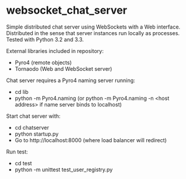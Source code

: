 websocket_chat_server
=====================

Simple distributed chat server using WebSockets with a Web interface.
Distributed in the sense that server instances run locally as processes. Tested with Python 3.2 and 3.3.

External libraries included in repository:
- Pyro4 (remote objects)
- Tornaodo (Web and WebSocket server)

Chat server requires a Pyro4 naming server running:
- cd lib
- python -m Pyro4.naming (or python -m Pyro4.naming -n \<host address\> if name server binds to localhost)

Start chat server with:
- cd chatserver
- python startup.py
- Go to http://localhost:8000 (where load balancer will redirect)

Run test:
- cd test
- python -m unittest test_user_registry.py




